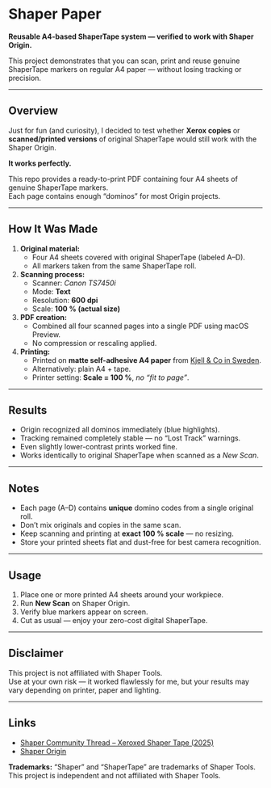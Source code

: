 # Shaper Paper

**Reusable A4-based ShaperTape system — verified to work with Shaper Origin.**

This project demonstrates that you can scan, print and reuse genuine ShaperTape markers on regular A4 paper — without losing tracking or precision.

---

## Overview

Just for fun (and curiosity), I decided to test whether **Xerox copies** or **scanned/printed versions** of original ShaperTape would still work with the Shaper Origin.

**It works perfectly.**

This repo provides a ready-to-print PDF containing four A4 sheets of genuine ShaperTape markers.  
Each page contains enough “dominos” for most Origin projects.

---

## How It Was Made

1. **Original material:**  
   - Four A4 sheets covered with original ShaperTape (labeled A–D).  
   - All markers taken from the same ShaperTape roll.
2. **Scanning process:**  
   - Scanner: *Canon TS7450i*  
   - Mode: **Text**  
   - Resolution: **600 dpi**  
   - Scale: **100 % (actual size)**  
3. **PDF creation:**  
   - Combined all four scanned pages into a single PDF using macOS Preview.  
   - No compression or rescaling applied.
4. **Printing:**  
   - Printed on **matte self-adhesive A4 paper** from [Kjell & Co in Sweden](https://www.kjell.com/se/produkter/kontor/markning/etiketter/herma-sjalvhaftande-skrivarpapper-a4-25-pack-temporar-p25133). 
   - Alternatively: plain A4 + tape.  
   - Printer setting: **Scale = 100 %**, *no “fit to page”*.

---

## Results

- Origin recognized all dominos immediately (blue highlights).  
- Tracking remained completely stable — no “Lost Track” warnings.  
- Even slightly lower-contrast prints worked fine.  
- Works identically to original ShaperTape when scanned as a *New Scan*.

---

## Notes

- Each page (A–D) contains **unique** domino codes from a single original roll.  
- Don’t mix originals and copies in the same scan.  
- Keep scanning and printing at **exact 100 % scale** — no resizing.  
- Store your printed sheets flat and dust-free for best camera recognition.

---

## Usage

1. Place one or more printed A4 sheets around your workpiece.  
2. Run **New Scan** on Shaper Origin.  
3. Verify blue markers appear on screen.  
4. Cut as usual — enjoy your zero-cost digital ShaperTape.

---

## Disclaimer

This project is not affiliated with Shaper Tools.  
Use at your own risk — it worked flawlessly for me, but your results may vary depending on printer, paper and lighting.

---

## Links

- [Shaper Community Thread – Xeroxed Shaper Tape (2025)](https://community.shapertools.com/t/xeroxed-shaper-tape-tested-and-working/15207)
- [Shaper Origin](https://www.shapertools.com)

**Trademarks:** “Shaper” and “ShaperTape” are trademarks of Shaper Tools. This project is independent and not affiliated with Shaper Tools.

